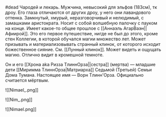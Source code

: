 #dead 
Чародей и лекарь. Мужчина, невысокий для эльфов (183см), тк дроу. 
Его глаза отличаются от других дроу, у него они лавандового оттенка.
Замкнутый, хмурый, неразговорчивый и нелюдимый, с замашками аристократа. Носит с собой волшебную палочку с пауком на конце. 
Имеет какое-то общее прошлое с [[Аннаэль АгарВаэн||Афиирой]].
Это его первое путешествие, нигде не был до этого, кроме стен Коллегии, в которой обучался магии множество лет. 
Может призывать и материализовывать странный клинок, от которого исходит божественное сияние. См. [[Лунный клинок]].
Может видеть и ощущать магию. 
Отлично видит в кромешной темноте.

Он и его [[Хрона aka Ризза ТлиннОрза||сестра]] (мертва) — младшие дети [[Миримма ТлиннОрза|Матриарха]] Седьмой (Третьей) Семьи Дома Тумана. Настоящее имя — Ворн Тлинн'Орза. Официально считается мёртвым. 


![[Nimael_.png]]

![[Nim_.png]]


![[Nimael.png]]
